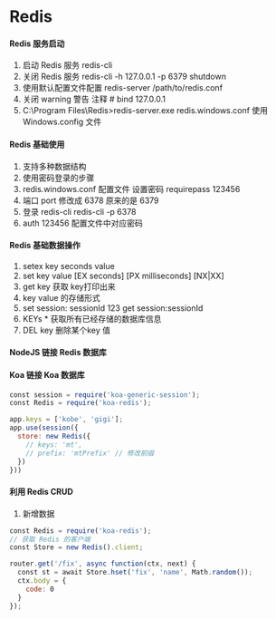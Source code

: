 # Redis

#### Redis 服务启动
1. 启动 Redis 服务 redis-cli 
2. 关闭 Redis 服务 redis-cli -h 127.0.0.1 -p 6379 shutdown
3. 使用默认配置文件配置  redis-server /path/to/redis.conf
4. 关闭 warning 警告 注释  \# bind 127.0.0.1
5. C:\Program Files\Redis>redis-server.exe redis.windows.conf 使用 Windows.config 文件

#### Redis 基础使用
1. 支持多种数据结构
2. 使用密码登录的步骤
3. redis.windows.conf 配置文件 设置密码 requirepass 123456
4. 端口 port 修改成 6378 原来的是 6379
5. 登录 redis-cli redis-cli -p 6378
6. auth 123456 配置文件中对应密码

#### Redis 基础数据操作
1.  setex key seconds value 
2.  set key value [EX seconds] [PX milliseconds] [NX|XX]
3.  get key 获取 key打印出来
4.  key value 的存储形式
5.  set session: sessionId 123 get session:sessionId
6.  KEYs * 获取所有已经存储的数据库信息 
7.  DEL key 删除某个key 值

#### NodeJS 链接 Redis 数据库


#### Koa 链接 Koa 数据库
```javascript
const session = require('koa-generic-session');
const Redis = require('koa-redis');

app.keys = ['kobe', 'gigi'];
app.use(session({
  store: new Redis({
    // keys: 'mt',
    // prefix: 'mtPrefix' // 修改前缀
  })
}))
```

#### 利用 Redis CRUD
1. 新增数据
```javascript
const Redis = require('koa-redis');
// 获取 Redis 的客户端
const Store = new Redis().client;

router.get('/fix', async function(ctx, next) {
  const st = await Store.hset('fix', 'name', Math.random());
  ctx.body = {
    code: 0
  }
});
```
